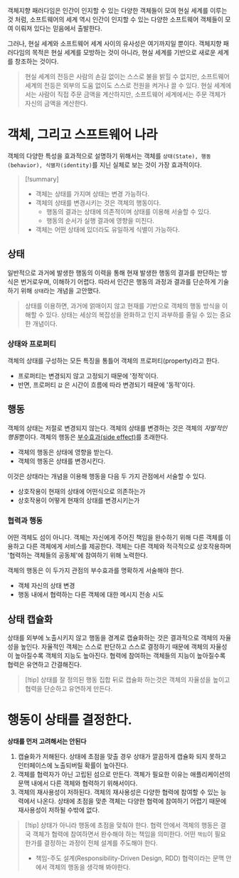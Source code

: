 
객체지향 패러다임은 인간이 인지할 수 있는 다양한 객체들이 모여 현실 세계를 이루는 것 처럼, 소프트웨어의 세계 역시 인간이 인지할 수 있는 다양한 소프트웨어 객체들이 모여 이뤄져 있다는 믿음에서 출발한다.

그러나, 현실 세계와 소프트웨어 세계 사이의 유사성은 여기까지일 뿐이다.
객체지향 패러다임의 목적은 현실 세계를 모방하는 것이 아니라, 현실 세계를 기반으로 새로운 세계를 창조하는 것이다.

> 현실 세계의 전등은 사람의 손길 없이는 스스로 불을 밝힐 수 없지만, 소프트웨어 세계의 전등은 외부의 도움 없이도 스스로 전원을 켜거나 끌 수 있다.
> 현실 세계에서는 사람이 직접 주문 금액을 계산하지만, 소프트웨어 세계에서는 주문 객체가 자신의 금액을 계산한다.


# 객체, 그리고 스프트웨어 나라

객체의 다양한 특성을 효과적으로 설명하기 위해서는 객체를 `상태(State), 행동(behavior), 식별자(identity)`를 지닌 실체로 보는 것이 가장 효과적이다.

> [!summary]
> - 객체는 상태를 가지며 상태는 변경 가능하다.
> - 객체의 상태를 변경시키는 것은 객체의 행동이다.
>	- 행동의 결과는 상태에 의존적이며 상태를 이용해 서술할 수 있다.
>	- 행동의 순서가 실행 결과에 영향을 미친다.
>- 객체는 어떤 상태에 있더라도 유일하게 식별이 가능하다.


## 상태

일반적으로 과거에 발생한 행동의 이력을 통해 현재 발생한 행동의 결과를 판단하는 방식은 번거로우며, 이해하기 어렵다. 따라서 인간은 행동의 과정과 결과를 단순하게 기술하기 위해 `상태`라는 개념을 고안했다.
> 상태를 이용하면,  과거에 얽매이지 않고 현재를 기반으로 객체의 행동 방식을 이해할 수 있다.
> 상태는 세상의 복잡성을 완화하고 인지 과부하를 줄일 수 있는 중요한 개념이다.

### 상태와 프로퍼티

객체의 상태를 구성하는 모든 특징을 통틀어 객체의 프로퍼티(property)라고 한다.
- 프로퍼티는 변경되지 않고 고정되기 때문에 '정적'이다.
- 반면, 프로퍼티 `값` 은 시간이 흐름에 따라 변경되기 때문에 '동적'이다.

## 행동

객체의 상태는 저절로 변경되지 않는다. 객체의 상태를 변경하는 것은 객체의 *자발적인 행동*뿐이다.
객체의 행동은 <u>부수효과(side effect)</u>를 초래한다.

- 객체의 행동은 상태에 영향을 받는다.
- 객체의 행동은 상태를 변경시킨다.

이것은 상태라는 개념을 이용해 행동을 다음 두 가지 관점에서 서술할 수 있다.

- 상호작용이 현재의 상태에 어떤식으로 의존하는가
- 상호작용이 어떻게 현재의 상태를 변경시키는가

### 협력과 행동

어떤 객체도 섬이 아니다. 객체는 자신에게 주어진 책임을 완수하기 위해 다른 객체를 이용하고 다른 객체에게 서비스를 제공한다. 객체는 다른 객체와 적극적으로 상호작용하며 '협력하는 객체들의 공동체'에 참여하기 위해 노력한다.

객체의 행동은 이 두가지 관점의 부수효과를 명확하게 서술해야 한다.

- 객체 자신의 상태 변경
- 행동 내에서 협력하는 다른 객체에 대한 메시지 전송 시도

## 상태 캡슐화

상태를 외부에 노출시키지 않고 행동을 경계로 캡슐화하는 것은 결과적으로 객체의 자율성을 높인다. 자율적인 객체는 스스로 판단하고 스스로 결정하기 때문에 객체의 자율성이 높아질수록 객체의 지능도 높아진다.
협력에 참여하는 객체들의 지능이 높아질수록 협력은 유연하고 간결해진다.

>[!tip] 상태를 잘 정의된 행동 집합 뒤로 캡슐화 하는것은 객체의 자율성을 높이고 협력을 단순하고 유연하게 만든다.


# 행동이 상태를 결정한다.

**상태를 먼저 고려해서는 안된다**
1. 캡슐화가 저해된다.
	상태에 초점을 맞출 경우 상태가 깔끔하게 캡슐화 되지 못하고 인터페이스에 노출되버릴 확률이 높아진다.
2. 객체를 협력자가 아닌 고립된 섬으로 만든다.
	객체가 필요한 이유는 애플리케이션의 문맥 내에서 다른 객체와 협력하기 위해서이다.
3. 객체의 재사용성이 저하된다.
	객체의 재사용성은 다양한 협력에 참여할 수 있는 능력에서 나온다.
	상태에 초점을 맞춘 객체는 다양한 협력에 참여하기 어렵기 때문에 재사용성이 저하될 수밖에 없다.

> [!tip] 상태가 아니라 행동에 초점을 맞춰야 한다.
> 협력 안에서 객체의 행동은 결국 객체가 협력에 참여하면서 완수해야 하는 책임을 의미한다.
> 어떤 `책임`이 필요한가를 결정하는 과정이 전체 설계를 주도해야 한다.
> - 책임-주도 설계(Responsibility-Driven Design, RDD)
> 	협력이라는 문맥 안에서 객체의 행동을 생각해 봐야한다.



